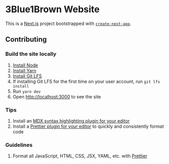 # 3Blue1Brown Website

This is a [Next.js](https://nextjs.org/) project bootstrapped with [`create-next-app`](https://github.com/vercel/next.js/tree/canary/packages/create-next-app).

## Contributing

### Build the site locally

1. [Install Node](https://nodejs.org/en/download/)
2. [Install Yarn](https://classic.yarnpkg.com/en/docs/install)
3. [Install Git LFS](https://git-lfs.github.com/)
4. If installing Git LFS for the first time on your user account, run `git lfs install`
4. Run `yarn dev`
5. Open [http://localhost:3000](http://localhost:3000) to see the site

### Tips

1. Install an [MDX syntax highlighting plugin for your editor](https://marketplace.visualstudio.com/items?itemName=silvenon.mdx)
2. Install a [Prettier plugin for your editor](https://marketplace.visualstudio.com/items?itemName=esbenp.prettier-vscode) to quickly and consistently format code

### Guidelines

1. Format all JavaScript, HTML, CSS, JSX, YAML, etc. with [Prettier](https://prettier.io/)
